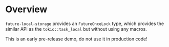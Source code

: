 # Overview

`future-local-storage` provides an `FutureOnceLock` type, which provides the similar API as the `tokio::task_local` but without using any macros.

This is an early pre-release demo, do not use it in production code!

